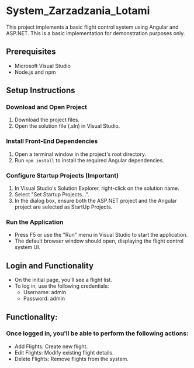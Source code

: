 # System_Zarzadzania_Lotami

This project implements a basic flight control system using Angular and ASP.NET. This is a basic implementation for demonstration purposes only.

## Prerequisites

- Microsoft Visual Studio
- Node.js and npm

## Setup Instructions

### Download and Open Project

1. Download the project files.
2. Open the solution file (.sln) in Visual Studio.

### Install Front-End Dependencies

1. Open a terminal window in the project's root directory.
2. Run `npm install` to install the required Angular dependencies.

### Configure Startup Projects (Important)

1. In Visual Studio's Solution Explorer, right-click on the solution name.
2. Select "Set Startup Projects...".
3. In the dialog box, ensure both the ASP.NET project and the Angular project are selected as StartUp Projects.

### Run the Application

- Press F5 or use the "Run" menu in Visual Studio to start the application.
- The default browser window should open, displaying the flight control system UI.

## Login and Functionality

- On the initial page, you'll see a flight list.
- To log in, use the following credentials:
  - Username: admin
  - Password: admin


## Functionality:

### Once logged in, you'll be able to perform the following actions:
- Add Flights: Create new flight.
- Edit Flights: Modify existing flight details.
- Delete Flights: Remove flights from the system.

